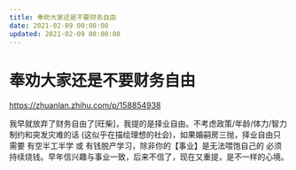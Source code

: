 ```yaml
---
title: 奉劝大家还是不要财务自由
date: 2021-02-09 00:00:00
updated: 2021-02-09 00:00:00
---
```


# 奉劝大家还是不要财务自由

https://zhuanlan.zhihu.com/p/158854938

我早就放弃了财务自由了[旺柴]，我提的是择业自由。不考虑政策/年龄/体力/智力制约和突发灾难的话 (这似乎在描绘理想的社会)，如果婚嗣房三抛，择业自由只需要 有空半工半学 或 有钱脱产学习，除非你的【事业】是无法喂饱自己的 必须持续烧钱。早年信兴趣与事业一致，后来不信了，现在又重提，是不一样的心境。
